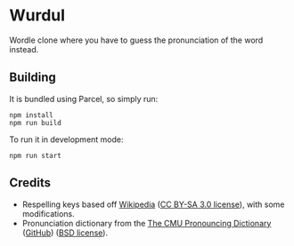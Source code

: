 # Wurdul

Wordle clone where you have to guess the pronunciation of the word instead.

## Building

It is bundled using Parcel, so simply run:

```shell
npm install
npm run build
```

To run it in development mode:

```shell
npm run start
```

## Credits

* Respelling keys based off [Wikipedia](https://en.wikipedia.org/wiki/Help:Pronunciation_respelling_key) ([CC BY-SA 3.0 license](https://en.wikipedia.org/wiki/Wikipedia:Text_of_Creative_Commons_Attribution-ShareAlike_3.0_Unported_License)), with some modifications.
* Pronunciation dictionary from the [The CMU Pronouncing Dictionary](http://www.speech.cs.cmu.edu/cgi-bin/cmudict) ([GitHub](https://github.com/cmusphinx/cmudict)) ([BSD license](https://github.com/cmusphinx/cmudict/blob/master/LICENSE)).
